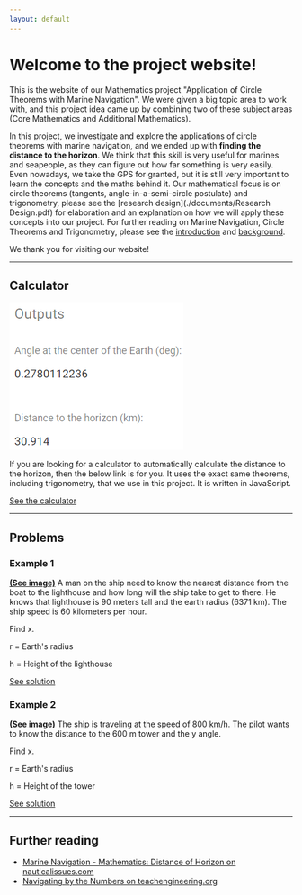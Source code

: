 ```yaml
---
layout: default
---
```


# [](#header-1)Welcome to the project website!

This is the website of our Mathematics project "Application of Circle Theorems with Marine Navigation". We were given a big topic area to work with, and this project idea came up by combining two of these subject areas (Core Mathematics and Additional Mathematics).

In this project, we investigate and explore the applications of circle theorems with marine navigation, and we ended up with **finding the distance to the horizon**. We think that this skill is very useful for marines and seapeople, as they can figure out how far something is very easily. Even nowadays, we take the GPS for granted, but it is still very important to learn the concepts and the maths behind it. Our mathematical focus is on circle theorems (tangents, angle-in-a-semi-circle postulate) and trigonometry, please see the [research design](./documents/Research Design.pdf) for elaboration and an explanation on how we will apply these concepts into our project. For further reading on Marine Navigation, Circle Theorems and Trigonometry, please see the [introduction](./documents/Introduction.pdf) and [background](./documents/Background.pdf).

We thank you for visiting our website!

* * *

## [](#header-2)Calculator

![](./2017-01-17_13-51-03.png)

If you are looking for a calculator to automatically calculate the distance to the horizon, then the below link is for you. It uses the exact same theorems, including trigonometry, that we use in this project. It is written in JavaScript.


[See the calculator](./horizon)

***

## [](#header-2)Problems

### [](#header-3)Example 1

[**(See image)**](./documents/Problem1.png) A man on the ship need to know the nearest distance from the boat to the lighthouse and how long will the ship take to get to there. He knows that lighthouse is 90 meters tall and the earth radius (6371 km). The ship speed is 60 kilometers per hour.

Find x.

r = Earth's radius

h = Height of the lighthouse

[See solution](./solution1)

### [](#header-3)Example 2

[**(See image)**](./documents/Problem2.png) The ship is traveling at the speed of 800 km/h. The pilot wants to know the distance to the 600 m tower and the y angle.

Find x.

r = Earth's radius

h = Height of the tower

[See solution](./solution2)

***

## [](#header-2)Further reading
*   [Marine Navigation - Mathematics: Distance of Horizon on nauticalissues.com](http://www.nauticalissues.com/en/math0.html)
*   [Navigating by the Numbers on teachengineering.org](https://www.teachengineering.org/lessons/view/cub_navigation_lesson03)
